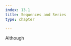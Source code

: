 ```yaml
---
index: 13.1
title: Sequences and Series
type: chapter

---
```


Although
<!--stackedit_data:
eyJoaXN0b3J5IjpbMTE4NjAxOTgyOCwxMzk5Njk1OTUyXX0=
-->